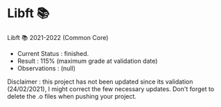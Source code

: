 # Libft 📚
Libft 📚 2021-2022 (Common Core)

- Current Status	: finished.
- Result			: 115% (maximum grade at validation date)
- Observations		: (null)

Disclaimer : this project has not been updated since its validation (24/02/2021), I might correct the few necessary updates.
Don't forget to delete the .o files when pushing your project.
